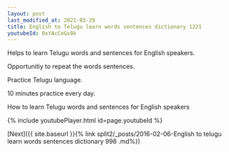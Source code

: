 ```yaml
---
layout: post
last_modified_at: 2021-03-29
title: English to Telugu learn words sentences dictionary 1221 
youtubeId: 0xYAcCeGs8k
---
```

 
 
Helps to learn Telugu words and sentences for English speakers.

Opportunitiy to repeat the words sentences. 

Practice Telugu language. 
 
10 minutes practice every day. 
 
How to learn Telugu words and sentences for English speakers 
 
{% include youtubePlayer.html id=page.youtubeId %}
 
 
[Next]({{ site.baseurl }}{% link  split2/_posts/2016-02-06-English to telugu learn words sentences dictionary 998 .md%})
 
